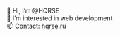 👋 Hi, I’m @HQRSE<br>
👀 I’m interested in web development<br>
📫 Contact: <a href="https://hqrse.ru/">hqrse.ru</a>
